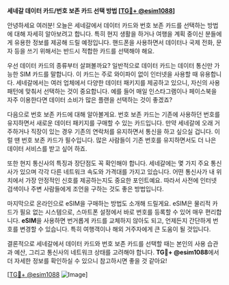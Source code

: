 **세네갈 데이터 카드/번호 보존 카드 선택 방법 [[TG💪+ @esim1088](https://t.me/s/esim1088)]**

안녕하세요 여러분! 오늘은 세네갈에서 데이터 카드와 번호 보존 카드를 선택하는 방법에 대해 자세히 알아보려고 합니다. 특히 현지 생활을 하거나 여행을 계획 중이신 분들에게 유용한 정보를 제공해 드릴 예정입니다. 핸드폰을 사용하면서 데이터나 국제 전화, 문자 등을 쓰기 위해서는 반드시 적합한 카드를 선택해야 해요.

우선 데이터 카드의 종류부터 살펴볼까요? 일반적으로 데이터 카드는 데이터 통신만 가능한 SIM 카드를 말합니다. 이 카드는 주로 와이파이 없이 인터넷을 사용할 때 유용합니다. 세네갈에서는 여러 업체에서 다양한 데이터 패키지를 제공하고 있으니, 자신의 사용 패턴에 맞춰서 선택하는 것이 중요합니다. 예를 들어 매일 인스타그램이나 페이스북을 자주 이용한다면 데이터 소비가 많은 플랜을 선택하는 것이 좋겠죠?

다음으로 번호 보존 카드에 대해 알아볼게요. 번호 보존 카드는 기존에 사용하던 번호를 유지하면서 새로운 데이터 패키지를 구매할 수 있는 카드입니다. 만약 세네갈에 오래 거주하거나 직장이 있는 경우 기존의 연락처를 유지하면서 통신을 하고 싶으실 겁니다. 이럴 땐 번호 보존 카드가 필수입니다. 많은 사람들이 기존 번호를 유지하면서도 더 나은 데이터 서비스를 받고 싶어 하죠.

또한 현지 통신사의 특징과 장단점도 꼭 확인해야 합니다. 세네갈에는 몇 가지 주요 통신사가 있으며 각각 다른 네트워크 속도와 가격대를 가지고 있습니다. 어떤 통신사가 내 위치에서 가장 안정적인 신호를 제공하는지도 중요한 포인트예요. 따라서 사전에 인터넷 검색이나 주변 사람들에게 조언을 구하는 것도 좋은 방법입니다.

마지막으로 온라인으로 eSIM을 구매하는 방법도 소개해 드릴게요. eSIM은 물리적 카드가 필요 없는 시스템으로, 스마트폰 설정에서 바로 번호를 등록할 수 있어 매우 편리합니다. **eSIM**을 사용하면 번거롭게 카드를 교체하지 않아도 되고, 언제든지 간단하게 번호를 변경할 수 있습니다. 특히 여행객이나 해외 거주자에게 큰 도움이 될 것입니다.

결론적으로 세네갈에서 데이터 카드와 번호 보존 카드를 선택할 때는 본인의 사용 습관과 예산, 그리고 통신사의 네트워크 상태를 고려해야 합니다. **TG💪+ @esim1088**에서 더 자세한 정보를 확인하실 수 있으니 참고하시면 좋을 것 같아요!

[[TG💪+ @esim1088](https://t.me/s/esim1088) ![Image](https://i.postimg.cc/Y0z9fWf4/image.png)]